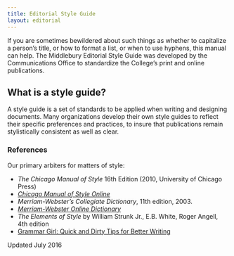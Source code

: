 ```yaml
---
title: Editorial Style Guide
layout: editorial
---
```


If you are sometimes bewildered about such things as whether to capitalize a person’s title, or how to format a list, or when to use hyphens, this manual can help. The Middlebury Editorial Style Guide was developed by the Communications Office to standardize the College’s print and online publications.

## What is a style guide?

A style guide is a set of standards to be applied when writing and designing documents. Many organizations develop their own style guides to reflect their specific preferences and practices, to insure that publications remain stylistically consistent as well as clear.

### References

Our primary arbiters for matters of style:

- *The Chicago Manual of Style* 16th Edition (2010, University of Chicago Press)
- *[Chicago Manual of Style Online](http://www.chicagomanualofstyle.org)*
- *Merriam-Webster’s Collegiate Dictionary*, 11th edition, 2003.
- *[Merriam-Webster Online Dictionary](http://www.merriam-webster.com/dictionary)*
- *The Elements of Style* by William Strunk Jr., E.B. White, Roger Angell, 4th edition
- [Grammar Girl: Quick and Dirty Tips for Better Writing](http://grammar.quickanddirtytips.com/)

Updated July 2016
